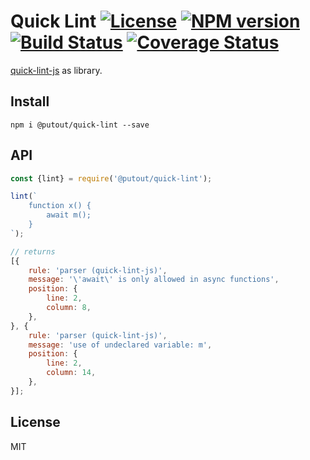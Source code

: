 # Quick Lint [![License][LicenseIMGURL]][LicenseURL] [![NPM version][NPMIMGURL]][NPMURL] [![Build Status][BuildStatusIMGURL]][BuildStatusURL] [![Coverage Status][CoverageIMGURL]][CoverageURL]

[NPMIMGURL]: https://img.shields.io/npm/v/@putout/quick-lint.svg?style=flat
[BuildStatusURL]: https://github.com/putoutjs/quick-lint/actions?query=workflow%3A%22Node+CI%22 "Build Status"
[BuildStatusIMGURL]: https://github.com/putoutjs/quick-lint/workflows/Node%20CI/badge.svg
[LicenseIMGURL]: https://img.shields.io/badge/license-MIT-317BF9.svg?style=flat
[NPMURL]: https://npmjs.org/package/@putout/quick-lint "npm"
[LicenseURL]: https://tldrlegal.com/license/mit-license "MIT License"
[CoverageURL]: https://coveralls.io/github/putoutjs/quick-lint?branch=master
[CoverageIMGURL]: https://coveralls.io/repos/putoutjs/quick-lint/badge.svg?branch=master&service=github

[quick-lint-js](https://quick-lint-js.com/) as library.

## Install

`npm i @putout/quick-lint --save`

## API

```js
const {lint} = require('@putout/quick-lint');

lint(`
    function x() {
        await m();
    }
`);

// returns
[{
    rule: 'parser (quick-lint-js)',
    message: '\'await\' is only allowed in async functions',
    position: {
        line: 2,
        column: 8,
    },
}, {
    rule: 'parser (quick-lint-js)',
    message: 'use of undeclared variable: m',
    position: {
        line: 2,
        column: 14,
    },
}];
```

## License

MIT

